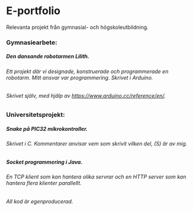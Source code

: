 # E-portfolio

Relevanta projekt från gymnasial- och högskoleutbildning.

### Gymnasiearbete:

##### Den dansande robotarmen Lilith. 
###### Ett projekt där vi designade, konstruerade och programmerade en robotarm. Mitt ansvar var programmering. Skrivet i Arduino.
###### Skrivet själv, med hjälp av https://www.arduino.cc/reference/en/.


### Universitetsprojekt:

##### Snake på PIC32 mikrokontroller. 
###### Skrivet i C. Kommentarer anvisar vem som skrivit vilken del, (S) är av mig.

##### Socket programmering i Java.
###### En TCP klient som kan hantera olika servrar och en HTTP server som kan hantera flera klienter parallellt.
###### All kod är egenproducerad. 
